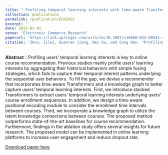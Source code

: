 ```yaml
---
title: " Profiling temporal learning interests with time-aware Transformers and knowledge graph for online course recommendation"
collection: publications
permalink: /publication/ECR2022
excerpt: ''
date: 2022-03-01
venue: 'Electronic Commerce Research'
paperurl: 'https://link.springer.com/article/10.1007/s10660-022-09541-z'
citation: 'Zhou, Jilei, Guanran Jiang, Wei Du, and Cong Han. "Profiling temporal learning interests with time-aware transformers and knowledge graph for online course recommendation." Electronic Commerce Research (2022): 1-21.'
---
```


**Abstract**：Profiling users’ temporal learning interests is key to online course recommendation. Previous studies mainly profile users’ learning interests by aggregating their historical behaviors with simple fusing strategies, which fails to capture their temporal interest patterns underlying the sequential user behaviors. To fill the gap, we devise a recommender that incorporates time-aware Transformers and a knowledge graph to better capture users’ temporal learning interests. First, we introduce stacked Transformers to extract users’ temporal learning interests underlying users’ course enrollment sequences. In addition, we design a time-aware positional encoding module to consider the enrollment time intervals between courses. Third, we incorporate a knowledge graph to utilize the latent knowledge connections between courses. The proposed method outperforms state-of-the-art baselines for course recommendation. Furthermore, findings in the ablation study offers several insights for future research. The proposed model can be implemented in online learning platforms to increase user engagement and reduce dropout rate.

[Download paper here](https://link.springer.com/article/10.1007/s10660-022-09541-z)
